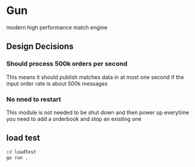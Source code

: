 # Gun
modern high performance match engine


## Design Decisions
### Should process 500k orders per second
This means it should publish matches data in at most one second if the input order rate is about 500k messages


### No nned to restart
This module is not needed to be shut down and then power up everytime you need to add a orderbook and stop an existing one


## load test
```bash
cd loadTest
go run .
```
